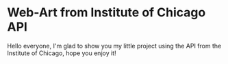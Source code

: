 # Web-Art from Institute of Chicago API

Hello everyone, I'm glad to show you my little project using the API from the Institute of Chicago, hope you enjoy it!
